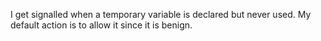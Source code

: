 I get signalled when a temporary variable is declared but never used.  My default action is to allow it since it is benign.